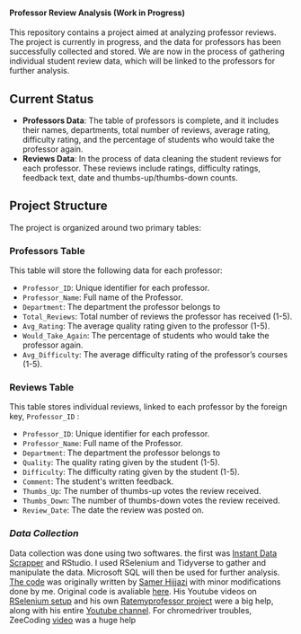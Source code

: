 #### Professor Review Analysis (Work in Progress)

This repository contains a project aimed at analyzing professor reviews. The project is currently in progress, and the data for professors has been successfully collected and stored. We are now in the process of gathering individual student review data, which will be linked to the professors for further analysis.

## **Current Status**
- **Professors Data**: The table of professors is complete, and it includes their names, departments, total number of reviews, average rating, difficulty rating, and the percentage of students who would take the professor again.
- **Reviews Data**: In the process of data cleaning the student reviews for each professor. These reviews include ratings, difficulty ratings, feedback text, date and thumbs-up/thumbs-down counts.

## **Project Structure**
The project is organized around two primary tables:

### **Professors Table**
This table will store the following data for each professor:
- `Professor_ID`: Unique identifier for each professor.
- `Professor_Name`: Full name of the Professor.
- `Department`: The department the professor belongs to
- `Total_Reviews`: Total number of reviews the professor has received (1-5).
- `Avg_Rating`: The average quality rating given to the professor (1-5).
- `Would_Take_Again`: The percentage of students who would take the professor again.
- `Avg_Difficulty`: The average difficulty rating of the professor’s courses (1-5).

### **Reviews Table**
This table stores individual reviews, linked to each professor by the foreign key, `Professor_ID` :
- `Professor_ID`: Unique identifier for each professor.
- `Professor_Name`: Full name of the Professor.
- `Department`: The department the professor belongs to
- `Quality`: The quality rating given by the student (1-5).
- `Difficulty`: The difficulty rating given by the student (1-5).
- `Comment`: The student's written feedback.
- `Thumbs_Up`: The number of thumbs-up votes the review received.
- `Thumbs_Down`: The number of thumbs-down votes the review received.
- `Review_Date`: The date the review was posted on.

### *Data Collection*
Data collection was done using two softwares. the first was [Instant Data Scrapper](https://chromewebstore.google.com/detail/instant-data-scraper/ofaokhiedipichpaobibbnahnkdoiiah?hl=en-US) and RStudio. I used RSelenium and Tidyverse to gather and manipulate the data. Microsoft SQL will then be used for further analysis. [The code](https://github.com/Rodgeroger/SQL-Project-Repository-/blob/9b32eb1d5568bcf013fffaeacc023236119147b6/Cal%20Poly%20Pomona%20Professor%20Analysis/R%20Code) was originally written by [Samer Hijjazi](https://github.com/ggSamoora) with minor modifications done by me. Original code is avaliable [here](https://github.com/ggSamoora/TutorialsBySamoora/blob/3cacfc7b902e8c81dd628789dc7a1100c6eb16c8/rate_my_professor_script.Rmd). His Youtube videos on [RSelenium setup](https://youtu.be/GnpJujF9dBw?si=khNkvGcjxOh9AwGQ) and his own [Ratemyprofessor project](https://youtu.be/mWUOdV2nMOk?si=KhwTLVmnJaj4qtVP) were a big help, along with his entire [Youtube channel](https://www.youtube.com/@SamerHijjazi/featured). For chromedriver troubles, ZeeCoding [video](https://www.youtube.com/watch?v=Bpd04FH9ycs&ab_channel=ZeeCoding) was a huge help
